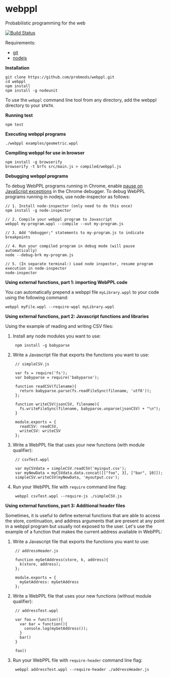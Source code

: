webppl
======

Probabilistic programming for the web

[![Build Status](https://travis-ci.org/probmods/webppl.svg?branch=dev)](https://travis-ci.org/probmods/webppl)

Requirements:

- [git](http://git-scm.com/)
- [nodejs](http://nodejs.org)

**Installation**

    git clone https://github.com/probmods/webppl.git
    cd webppl
    npm install
    npm install -g nodeunit

To use the `webppl` command line tool from any directory, add the webppl directory to your `$PATH`.

**Running test**

    npm test

**Executing webppl programs**

    ./webppl examples/geometric.wppl

**Compiling webppl for use in browser**

    npm install -g browserify
    browserify -t brfs src/main.js > compiled/webppl.js

**Debugging webppl programs**

To debug WebPPL programs running in Chrome, enable [pause on JavaScript exceptions](https://developer.chrome.com/devtools/docs/javascript-debugging#pause-on-exceptions) in the Chrome debugger. To debug WebPPL programs running in nodejs, use node-inspector as follows:

    // 1. Install node-inspector (only need to do this once)
    npm install -g node-inspector
    
    // 2. Compile your webppl program to Javascript
    webppl my-program.wppl --compile --out my-program.js
    
    // 3. Add "debugger;" statements to my-program.js to indicate breakpoints
    
    // 4. Run your compiled program in debug mode (will pause automatically)
    node --debug-brk my-program.js
    
    // 5. (In separate terminal:) Load node inspector, resume program execution in node-inspector
    node-inspector

**Using external functions, part 1: importing WebPPL code**

You can automatically prepend a webppl file `myLibrary.wppl` to your code using the following command:

    webppl myFile.wppl --require-wppl myLibrary.wppl

**Using external functions, part 2: Javascript functions and libraries**

Using the example of reading and writing CSV files:

1. Install any node modules you want to use:

        npm install -g babyparse

2. Write a Javascript file that exports the functions you want to use:
    
        // simpleCSV.js
        
        var fs = require('fs');
        var babyparse = require('babyparse');
        
        function readCSV(filename){
          return babyparse.parse(fs.readFileSync(filename, 'utf8'));
        };
        
        function writeCSV(jsonCSV, filename){
          fs.writeFileSync(filename, babyparse.unparse(jsonCSV) + "\n");
        }
        
        module.exports = {
          readCSV: readCSV,
          writeCSV: writeCSV
        };

2. Write a WebPPL file that uses your new functions (with module qualifier):

        // csvTest.wppl
        
        var myCSVdata = simpleCSV.readCSV('myinput.csv');
        var myNewData = myCSVdata.data.concat([["foo", 3], ["bar", 10]]);
        simpleCSV.writeCSV(myNewData, 'myoutput.csv');

3. Run your WebPPL file with `require` command line flag:

        webppl csvTest.wppl --require-js ./simpleCSV.js

**Using external functions, part 3: Additional header files**

Sometimes, it is useful to define external functions that are able to access the store, continuation, and address arguments that are present at any point in a webppl program but usually not exposed to the user. Let's use the example of a function that makes the current address available in WebPPL:

1. Write a Javascript file that exports the functions you want to use:

        // addressHeader.js
        
        function myGetAddress(store, k, address){
          k(store, address);
        };
        
        module.exports = {
          myGetAddress: myGetAddress
        };

2. Write a WebPPL file that uses your new functions (without module qualifier):

        // addressTest.wppl

        var foo = function(){
          var bar = function(){
            console.log(myGetAddress());
          }
          bar()
        }
        
        foo()

3. Run your WebPPL file with `require-header` command line flag:

        webppl addressTest.wppl --require-header ./addressHeader.js
